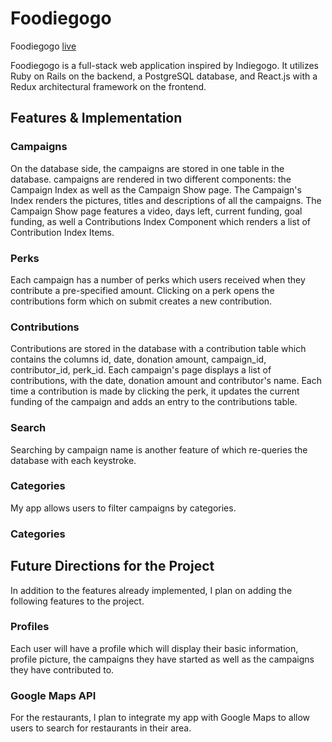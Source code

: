 # Foodiegogo

Foodiegogo [live][heroku]

[heroku]: http://www.foodiegogo.co

Foodiegogo is a full-stack web application inspired by Indiegogo.  It utilizes Ruby on Rails on the backend, a PostgreSQL database, and React.js with a Redux architectural framework on the frontend.

## Features & Implementation


### Campaigns
  On the database side, the campaigns are stored in one table in the database. campaigns are rendered in two different components: the Campaign Index as well as the Campaign Show page. The Campaign's Index renders the pictures, titles and descriptions of all the campaigns. The Campaign Show page features a video, days left, current funding, goal funding, as well a Contributions Index Component which renders a list of Contribution Index Items.


### Perks
  Each campaign has a number of perks which users received when they contribute a pre-specified amount. Clicking on a perk opens the contributions form which on submit creates a new contribution.


### Contributions
  Contributions are stored in the database with a contribution table which contains the columns id, date, donation amount, campaign_id, contributor_id, perk_id. Each campaign's page displays a list of contributions, with the date, donation amount and contributor's name. Each time a contribution is made by clicking the perk, it updates the current funding of the campaign and adds an entry to the contributions table.

### Search
  Searching by campaign name is another feature of which re-queries the database with each keystroke.

### Categories
  My app allows users to filter campaigns by categories.

### Categories

## Future Directions for the Project

In addition to the features already implemented, I plan on adding the following features to the project.

### Profiles
  Each user will have a profile which will display their basic information, profile picture, the campaigns they have started as well as the campaigns they have contributed to.

### Google Maps API
  For the restaurants, I plan to integrate my app with Google Maps to allow users to search for restaurants in their area.
